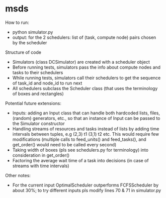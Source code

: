 # msds
How to run:
- python simulator.py
- output: for the 2 schedulers: list of (task, compute node) pairs chosen by the scheduler

Structure of code
- Simulators (class DCSimulator) are created with a scheduler object
- Before running tests, simulators pass the info about compute nodes and tasks to their schedulers
- While running tests, simulators call their schedulers to get the sequence of task_id and node_id to run next
- All schedulers subclass the Scheduler class (that uses the terminology of boxes and rectangles)

Potential future extensions:
- Inputs: adding an Input class that can handle both hardcoded lists, files, (random) generators, etc., so that an instance of Input can be passed to the Simulator constructor
- Handling streams of resources and tasks instead of lists by adding time intervals between tuples, e.g (2,3) t1 (3,1) t2 etc. This would require few modifications (multiple calls to feed_units() and feed_tasks(), and get_order() would need to be called every second)
- Taking width of boxes (pls see schedulers.py for terminology) into consideration in get_order()
- Factoring the average wait time of a task into decisions (in case of streams with time intervals)

Other notes:
- For the current input OptimalScheduler outperforms FCFSScheduler by about 30%; to try different inputs pls modify lines 70 & 71 in simulator.py
